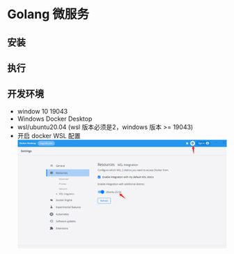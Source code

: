 # Golang 微服务

## 安装

## 执行


## 开发环境
  - window 10 19043
  - Windows Docker Desktop
  - wsl/ubuntu20.04  (wsl 版本必须是2，windows 版本 >= 19043)
  - 开启 docker WSL 配置
  ![docker setting](./images/docker-setting.png)